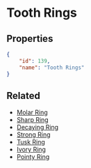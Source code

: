 # Tooth Rings

<no description available>

## Properties

```json
{
    "id": 139,
    "name": "Tooth Rings"
}
```

## Related

- [Molar Ring](../items/9681-molar-ring.md)
- [Sharp Ring](../items/9680-sharp-ring.md)
- [Decaying Ring](../items/9678-decaying-ring.md)
- [Strong Ring](../items/9679-strong-ring.md)
- [Tusk Ring](../items/9677-tusk-ring.md)
- [Ivory Ring](../items/9676-ivory-ring.md)
- [Pointy Ring](../items/9675-pointy-ring.md)

